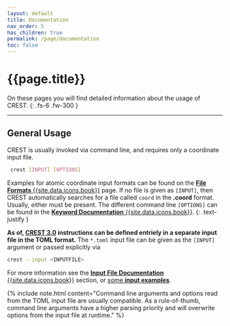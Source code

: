```yaml
---
layout: default
title: Documentation
nav_order: 5
has_children: true
permalink: /page/documentation
toc: false
---
```


# {{page.title}}

On these pages you will find detailed information about the usage of CREST.
{: .fs-6 .fw-300 }

---

## General Usage

CREST is usually invoked via command line, and requires only a coordinate input file. 

```bash
 crest [INPUT] [OPTIONS]
```

Examples for atomic coordinate input formats can be found on the [**File Formats** {{site.data.icons.book}}]({{site.baseurl}}/page/documentation/coords.html) page.
If no file is given as `[INPUT]`, then CREST automatically searches for a file called `coord` in the **.coord** format.
Usually, either must be present. 
The different command line `[OPTIONS]` can be found in the [**Keyword Documentation** {{site.data.icons.book}}]({{site.baseurl}}/page/documentation/keywords.html).
{: .text-justify }


**As of, [CREST 3.0]({{site.baseurl}}/page/releases/release_current.html) instructions can be defined entriely in a separate input file in the TOML format.**
The `*.toml` input file can be given as the `[INPUT]` argument or passed explicitly via
```bash
crest --input <INPUTFILE>
```
For more information see the [**Input File Documentation** {{site.data.icons.book}}]({{site.baseurl}}/page/documentation/inputfiles.html) section,
or [some **input examples**]({{site.baseurl}}/page/documentation/inputfiles_examples).


{% include note.html content="Command line arguments and options read from the TOML input file are usually compatible. As a rule-of-thumb, command line arguments have a higher parsing priority and will overwrite options from the input file at runtime." %}

